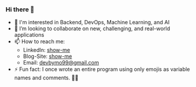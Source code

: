 ### Hi there 👋

<!--
**devbymo/devbymo** is a ✨ _special_ ✨ repository because its `README.md` (this file) appears on your GitHub profile.

Here are some ideas to get you started:


-->
- 🎯 I'm interested in Backend, DevOps, Machine Learning, and AI
- 👀 I’m looking to collaborate on new, challenging, and real-world applications
- 📫 How to reach me:
  - LinkedIn: [show-me](https://www.linkedin.com/in/devbymo/)
  - Blog-Site: [show-me](https://devbymo.web.app/index.html#blog)
  - Email: devbymo99@gmail.com
- ⚡ Fun fact: I once wrote an entire program using only emojis as variable names and comments. 🚀😄


